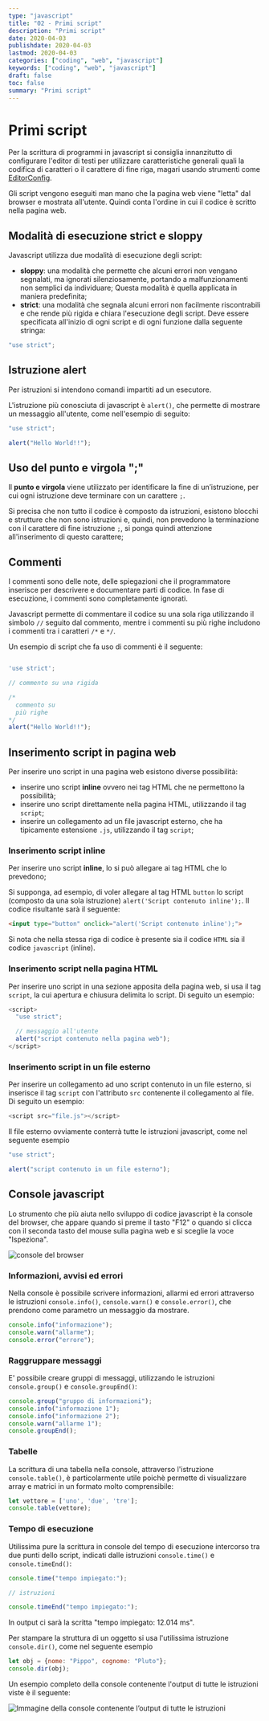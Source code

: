 ```yaml
---
type: "javascript"
title: "02 - Primi script"
description: "Primi script"
date: 2020-04-03
publishdate: 2020-04-03
lastmod: 2020-04-03
categories: ["coding", "web", "javascript"]
keywords: ["coding", "web", "javascript"]
draft: false
toc: false
summary: "Primi script"
---
```


# Primi script

Per la scrittura di programmi in javascript si consiglia innanzitutto di configurare l'editor di testi per utilizzare caratteristiche generali quali la codifica di caratteri o il carattere di fine riga, magari usando strumenti come [EditorConfig](/coding/tools/editorconfig/).

Gli script vengono eseguiti man mano che la pagina web viene "letta" dal browser e mostrata all'utente. Quindi conta l'ordine in cui il codice è scritto nella pagina web.

## Modalità di esecuzione strict e sloppy

Javascript utilizza due modalità di esecuzione degli script:

- **sloppy**: una modalità che permette che alcuni errori non vengano segnalati, ma ignorati silenziosamente, portando a malfunzionamenti non semplici da individuare; Questa modalità è quella applicata in maniera predefinita;
- **strict**: una modalità che segnala alcuni errori non facilmente riscontrabili e che rende più rigida e chiara l'esecuzione degli script. Deve essere specificata all'inizio di ogni script e di ogni funzione dalla seguente stringa:

```javascript
"use strict";
```

## Istruzione alert

Per istruzioni si intendono comandi impartiti ad un esecutore.

L'istruzione più conosciuta di javascript è ``alert()``, che permette di mostrare un messaggio all'utente, come nell'esempio di seguito:

```javascript
"use strict";

alert("Hello World!!");
```

## Uso del punto e virgola ";"

Il **punto e virgola** viene utilizzato per identificare la fine di un’istruzione, per cui ogni istruzione deve terminare con un carattere ``;``.

Si precisa che non tutto il codice è composto da istruzioni, esistono blocchi e strutture che non sono istruzioni e, quindi, non prevedono la terminazione con il carattere di fine istruzione ``;``, si ponga quindi attenzione all'inserimento di questo carattere;

## Commenti

I commenti sono delle note, delle spiegazioni che il programmatore inserisce per descrivere e documentare parti di codice. In fase di esecuzione, i commenti sono completamente ignorati.

Javascript permette di commentare il codice su una sola riga utilizzando il simbolo ``//`` seguito dal commento, mentre i commenti su più righe includono i commenti tra i caratteri ``/*`` e ``*/``.

Un esempio di script che fa uso di commenti è il seguente:

```javascript

'use strict';

// commento su una rigida

/*
  commento su
  più righe
*/
alert("Hello World!!");
```

## Inserimento script in pagina web

Per inserire uno script in una pagina web esistono diverse possibilità:

- inserire uno script **inline** ovvero nei tag HTML che ne permettono la possibilità;
- inserire uno script direttamente nella pagina HTML, utilizzando il tag ``script``;
- inserire un collegamento ad un file javascript esterno, che ha tipicamente estensione ``.js``, utilizzando il tag ``script``;

### Inserimento script inline

Per inserire uno script **inline**, lo si può allegare ai tag HTML che lo prevedono; 

Si supponga, ad esempio, di voler allegare al tag HTML ``button`` lo script (composto da una sola istruzione) ``alert('Script contenuto inline');``. Il codice risultante sarà il seguente:

```html
<input type="button" onclick="alert('Script contenuto inline');">  
```

Si nota che nella stessa riga di codice è presente sia il codice ``HTML`` sia il codice ``javascript`` (inline). 

### Inserimento script nella pagina HTML

Per inserire uno script in una sezione apposita della pagina web, si usa il tag ``script``, la cui apertura e chiusura delimita lo script. Di seguito un esempio:

```javascript
<script>
  "use strict";

  // messaggio all'utente
  alert("script contenuto nella pagina web");
</script>
```

### Inserimento script in un file esterno

Per inserire un collegamento ad uno script contenuto in un file esterno, si inserisce il tag ``script`` con l'attributo ``src`` contenente il collegamento al file. Di seguito un esempio:

```javascript
<script src="file.js"></script>
```

Il file esterno ovviamente conterrà tutte le istruzioni javascript, come nel seguente esempio

```javascript
"use strict";

alert("script contenuto in un file esterno");
```

## Console javascript

Lo strumento che più aiuta nello sviluppo di codice javascript è la console del browser, che appare quando si preme il tasto "F12" o quando si clicca con il seconda tasto del mouse sulla pagina web e si sceglie la voce "Ispeziona".

![console del browser](/static/coding/web/javascript/javascript-console.png "console del browser")

### Informazioni, avvisi ed errori

Nella console è possibile scrivere informazioni, allarmi ed errori attraverso le istruzioni ``console.info()``, ``console.warn()`` e ``console.error()``, che prendono come parametro un messaggio da mostrare.

```javascript
console.info("informazione");
console.warn("allarme");
console.error("errore");
```
### Raggruppare messaggi

E' possibile creare gruppi di messaggi, utilizzando le istruzioni ``console.group()`` e ``console.groupEnd()``:

```javascript
console.group("gruppo di informazioni");
console.info("informazione 1");
console.info("informazione 2");
console.warn("allarme 1");
console.groupEnd();
```

### Tabelle

La scrittura di una tabella nella console, attraverso l'istruzione ``console.table()``, è particolarmente utile poichè permette di visualizzare array e matrici in un formato molto comprensibile:

```javascript
let vettore = ['uno', 'due', 'tre'];
console.table(vettore);
```

### Tempo di esecuzione 

Utilissima pure la scrittura in console del tempo di esecuzione intercorso tra due punti dello script, indicati dalle istruzioni
``console.time()`` e ``console.timeEnd()``:

```javascript
console.time("tempo impiegato:");

// istruzioni

console.timeEnd("tempo impiegato:");
```

In output ci sarà la scritta "tempo impiegato: 12.014 ms".

Per stampare la struttura di un oggetto si usa l'utilissima istruzione
``console.dir()``, come nel seguente esempio

```javascript
let obj = {nome: "Pippo", cognome: "Pluto"};
console.dir(obj);
```

Un esempio completo della console contenente l'output di tutte le istruzioni viste è il seguente:

![Immagine della console contenente l’output di tutte le istruzioni](/static/coding/web/javascript/javascript-console-primi-script.png "Immagine della console contenente l’output di tutte le istruzioni")
